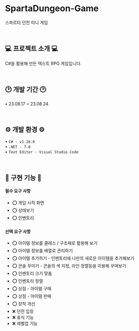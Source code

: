 # SpartaDungeon-Game

스파르타 던전 미니 게임

<br>

## 💻 프로젝트 소개 💻

C#을 활용해 만든 텍스트 RPG 게임입니다.

<br>

## 🕑 개발 기간 🕑

• 23.08.17 ~ 23.08.24

<br>

## ⚙️ 개발 환경 ⚙️

• `C# - v1.26.0`
<br>
• `.NET - 7.0`
<br>
• `Text Editor - Visual Studio Code`

<br>

## 🔫 구현 기능 🔫

#### 필수 요구 사항

- ⭕️ 게임 시작 화면
- ⭕️ 상태보기
- ⭕️ 인벤토리

#### 선택 요구 사항

- ⭕️ 아이템 정보를 클래스 / 구조체로 활용해 보기
- ⭕️ 아이템 정보를 배열로 관리하기
- ⭕️ 아이템 추가하기 - 인벤토리에 나만의 새로운 아이템을 추가해보기
- ⭕️ 콘솔 꾸미기 - 콘솔의 색 지정, 라인 정렬등을 이용해 꾸며보기
- ⭕️ 인벤토리 크기 맞춤
- ⭕️ 인벤토리 정렬
- ⭕️ 상점 - 아이템 구매
- ⭕️ 상점 - 아이템 판매
- ⭕️ 장착 개선
- ❌ 던전 입장
- ❌ 휴식 기능
- ❌ 레벨업 기능

